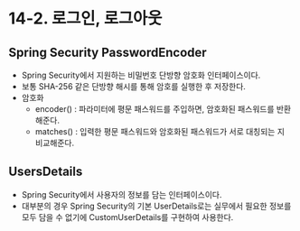 # 14-2. 로그인, 로그아웃

## Spring Security PasswordEncoder

* Spring Security에서 지원하는 비밀번호 단방향 암호화 인터페이스이다.
* 보통 SHA-256 같은 단방향 해시를 통해 암호를 실행한 후 저장한다.
* 암호화
  * encoder() : 파라미터에 평문 패스워드를 주입하면, 암호화된 패스워드를 반환해준다.
  * matches() : 입력한 평문 패스워드와 암호화된 패스워드가 서로 대칭되는 지 비교해준다.

## UsersDetails

* Spring Security에서 사용자의 정보를 담는 인터페이스이다.
* 대부분의 경우 Spring Security의 기본 UserDetails로는 실무에서 필요한 정보를 모두 담을 수 없기에 CustomUserDetails를 구현하여 사용한다.
